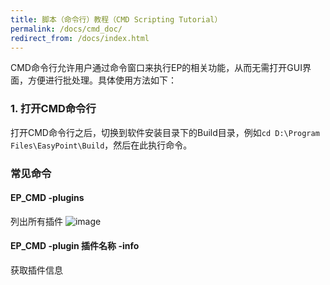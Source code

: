 ```yaml
---
title: 脚本（命令行）教程（CMD Scripting Tutorial）
permalink: /docs/cmd_doc/
redirect_from: /docs/index.html
---
```

CMD命令行允许用户通过命令窗口来执行EP的相关功能，从而无需打开GUI界面，方便进行批处理。具体使用方法如下：
### 1. 打开CMD命令行
打开CMD命令行之后，切换到软件安装目录下的Build目录，例如`cd D:\Program Files\EasyPoint\Build`，然后在此执行命令。
### 常见命令

#### EP_CMD -plugins
列出所有插件
![image](https://github.com/user-attachments/assets/94f4bc48-7750-432b-97e1-71595f132daf)

#### EP_CMD -plugin 插件名称 -info
获取插件信息

#### 
